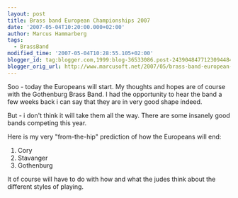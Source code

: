 ```yaml
---
layout: post
title: Brass band European Championships 2007
date: '2007-05-04T10:20:00.000+02:00'
author: Marcus Hammarberg
tags:
  - BrassBand
modified_time: '2007-05-04T10:28:55.105+02:00'
blogger_id: tag:blogger.com,1999:blog-36533086.post-2439048477123094484
blogger_orig_url: http://www.marcusoft.net/2007/05/brass-band-european-championships-2007.html
---
```


Soo -
today the Europeans will start. My thoughts and hopes are of course with
the Gothenburg Brass Band. I had the
opportunity to hear the band a
few weeks back i can say that they are in very good shape indeed.

But - i don't think it will take them all the way. There are some
insanely good bands competing this year.

Here is my very "from-the-hip" prediction of how the Europeans will
end:

1.  Cory
2.  Stavanger
3.  Gothenburg

It of course will have to do with how and what the judes think about the
different styles of playing.
